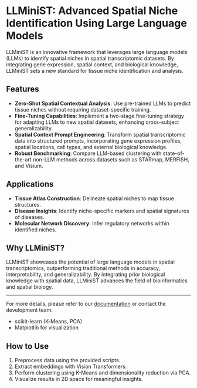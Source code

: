 # LLMiniST: Advanced Spatial Niche Identification Using Large Language Models

LLMiniST is an innovative framework that leverages large language models (LLMs) to identify spatial niches in spatial transcriptomic datasets. By integrating gene expression, spatial context, and biological knowledge, LLMiniST sets a new standard for tissue niche identification and analysis.

## Features

- **Zero-Shot Spatial Contextual Analysis**: Use pre-trained LLMs to predict tissue niches without requiring dataset-specific training.
- **Fine-Tuning Capabilities**: Implement a two-stage fine-tuning strategy for adapting LLMs to new spatial datasets, enhancing cross-subject generalizability.
- **Spatial Context Prompt Engineering**: Transform spatial transcriptomic data into structured prompts, incorporating gene expression profiles, spatial locations, cell types, and external biological knowledge.
- **Robust Benchmarking**: Compare LLM-based clustering with state-of-the-art non-LLM methods across datasets such as STARmap, MERFISH, and Visium.

## Applications

- **Tissue Atlas Construction**: Delineate spatial niches to map tissue structures.
- **Disease Insights**: Identify niche-specific markers and spatial signatures of diseases.
- **Molecular Network Discovery**: Infer regulatory networks within identified niches.

## Why LLMiniST?

LLMiniST showcases the potential of large language models in spatial transcriptomics, outperforming traditional methods in accuracy, interpretability, and generalizability. By integrating prior biological knowledge with spatial data, LLMiniST advances the field of bioinformatics and spatial biology.

---

For more details, please refer to our [documentation](#) or contact the development team.

- scikit-learn (K-Means, PCA)
- Matplotlib for visualization

## How to Use
1. Preprocess data using the provided scripts.
2. Extract embeddings with Vision Transformers.
3. Perform clustering using K-Means and dimensionality reduction via PCA.
4. Visualize results in 2D space for meaningful insights.
